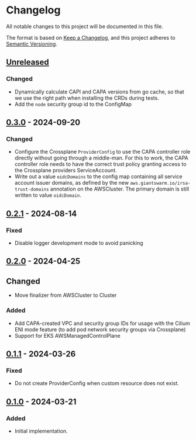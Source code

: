 # Changelog

All notable changes to this project will be documented in this file.

The format is based on [Keep a Changelog](https://keepachangelog.com/en/1.0.0/),
and this project adheres to [Semantic Versioning](https://semver.org/spec/v2.0.0.html).

## [Unreleased]

### Changed

- Dynamically calculate CAPI and CAPA versions from go cache, so that we use the right path when installing the CRDs during tests.
- Add the `node` security group id to the ConfigMap

## [0.3.0] - 2024-09-20

### Changed

- Configure the Crossplane `ProviderConfig` to use the CAPA controller role directly without going through a middle-man. For this to work, the CAPA controller role needs to have the correct trust policy granting access to the Crossplane providers ServiceAccount.
- Write out a value `oidcDomains` to the config map containing all service account issuer domains, as defined by the new `aws.giantswarm.io/irsa-trust-domains` annotation on the AWSCluster. The primary domain is still written to value `oidcDomain`.

## [0.2.1] - 2024-08-14

### Fixed

- Disable logger development mode to avoid panicking

## [0.2.0] - 2024-04-25

## Changed

- Move finalizer from AWSCluster to Cluster

### Added

- Add CAPA-created VPC and security group IDs for usage with the Cilium ENI mode feature (to add pod network security groups via Crossplane)
- Support for EKS AWSManagedControlPlane

## [0.1.1] - 2024-03-26

### Fixed

- Do not create ProviderConfig when custom resource does not exist.

## [0.1.0] - 2024-03-21

### Added

- Initial implementation.

[Unreleased]: https://github.com/giantswarm/aws-crossplane-cluster-config-operator/compare/v0.3.0...HEAD
[0.3.0]: https://github.com/giantswarm/aws-crossplane-cluster-config-operator/compare/v0.2.1...v0.3.0
[0.2.1]: https://github.com/giantswarm/aws-crossplane-cluster-config-operator/compare/v0.2.0...v0.2.1
[0.2.0]: https://github.com/giantswarm/aws-crossplane-cluster-config-operator/compare/v0.1.1...v0.2.0
[0.1.1]: https://github.com/giantswarm/aws-crossplane-cluster-config-operator/compare/v0.1.0...v0.1.1
[0.1.0]: https://github.com/giantswarm/aws-crossplane-cluster-config-operator/releases/tag/v0.1.0
